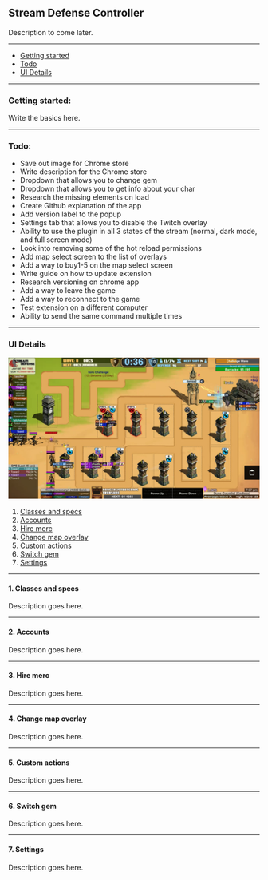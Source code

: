 ## Stream Defense Controller

Description to come later.

----

* [Getting started]()
* [Todo]()
* [UI Details]()

----

### Getting started:

Write the basics here.

----

### Todo:

* Save out image for Chrome store
* Write description for the Chrome store
* Dropdown that allows you to change gem
* Dropdown that allows you to get info about your char
* Research the missing elements on load
* Create Github explanation of the app
* Add version label to the popup
* Settings tab that allows you to disable the Twitch overlay
* Ability to use the plugin in all 3 states of the stream (normal, dark mode, and full screen mode)
* Look into removing some of the hot reload permissions
* Add map select screen to the list of overlays
* Add a way to buy1-5 on the map select screen
* Write guide on how to update extension
* Research versioning on chrome app
* Add a way to leave the game
* Add a way to reconnect to the game
* Test extension on a different computer
* Ability to send the same command multiple times

----

### UI Details

![](readme-images/overlay-preview.jpg)

1. [Classes and specs]()
2. [Accounts]()
3. [Hire merc]()
4. [Change map overlay]()
5. [Custom actions]()
6. [Switch gem]()
7. [Settings]()

----

#### 1. Classes and specs

Description goes here.

----

#### 2. Accounts

Description goes here.

----

#### 3. Hire merc

Description goes here.

----

#### 4. Change map overlay

Description goes here.

----

#### 5. Custom actions

Description goes here.

----

#### 6. Switch gem

Description goes here.

----

#### 7. Settings

Description goes here.